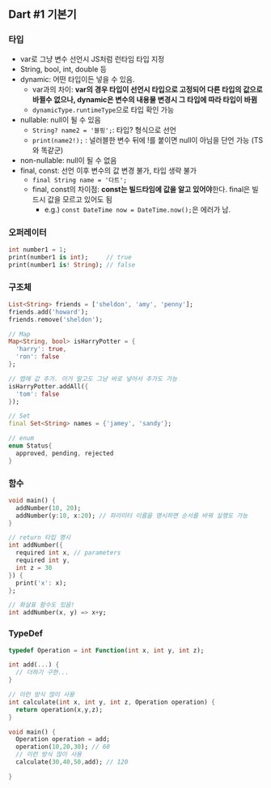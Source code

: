 ## Dart #1 기본기

### 타입

- var로 그냥 변수 선언시 JS처럼 런타임 타입 지정
- String, bool, int, double 등
- dynamic: 어떤 타입이든 넣을 수 있음.
  - var과의 차이: **var의 경우 타입이 선언시 타입으로 고정되어 다른 타입의 값으로 바뀔수 없으나, dynamic은 변수의 내용물 변경시 그 타입에 따라 타입이 바뀜**
  - `dynamicType.runtimeType`으로 타입 확인 가능
- nullable: null이 될 수 있음
  - `String? name2 = '블핑';`: 타입? 형식으로 선언
  - `print(name2!);` : 널러블한 변수 뒤에 !를 붙이면 null이 아님을 단언 가능 (TS와 똑같군) 
- non-nullable: null이 될 수 없음
- final, const: 선언 이후 변수의 값 변경 불가, 타입 생략 불가
  - `final String name = '다트';`
  - final, const의 차이점: **const는 빌드타임에 값을 알고 있어야**한다. final은 빌드시 값을 모르고 있어도 됨
    - e.g.) `const DateTime now = DateTime.now();`은 에러가 남.

### 오퍼레이터

```dart
int number1 = 1;
print(number1 is int);     // true
print(number1 is! String); // false
```

### 구조체

```dart
List<String> friends = ['sheldon', 'amy', 'penny'];
friends.add('howard');
friends.remove('sheldon');

// Map
Map<String, bool> isHarryPotter = {
  'harry': true,
  'ron': false
};

// 맵에 값 추가. 이거 말고도 그냥 바로 넣어서 추가도 가능
isHarryPotter.addAll({  
  'tom': false
});

// Set
final Set<String> names = {'jamey', 'sandy'};

// enum
enum Status{
  approved, pending, rejected
}
```

### 함수

```dart
void main() {
  addNumber(10, 20);
  addNumber(y:10, x:20); // 파라미터 이름을 명시하면 순서를 바꿔 실행도 가능
}

// return 타입 명시
int addNumber({
  required int x, // parameters
  required int y,
  int z = 30
}) {
  print('x': x);
};

// 화살표 함수도 있음!
int addNumber(x, y) => x+y;
```

### TypeDef

```dart
typedef Operation = int Function(int x, int y, int z);

int add(...) {
  // 더하기 구현...
}

// 이런 방식 많이 사용
int calculate(int x, int y, int z, Operation operation) {
  return operation(x,y,z);
}

void main() {
  Operation operation = add;  
  operation(10,20,30); // 60
  // 이런 방식 많이 사용
  calculate(30,40,50,add); // 120

}
```
